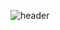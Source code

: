 ![header](https://capsule-render.vercel.app/api?type=slice&color=auto&animation=fadeIn&text=Car%20Price%20Predict&fontSize=55)
